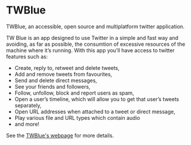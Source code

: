 TWBlue
======

TWBlue, an accessible, open source and multiplatform twitter application. 

TW Blue is an app designed to use Twitter in a simple and fast way and avoiding, as far as possible, the consumtion of excessive resources of the machine where it’s running. With this app you’ll have access to twitter features such as:

* Create, reply to, retweet and delete tweets,
* Add and remove tweets from favourites,
* Send and delete direct messages,
* See your friends and followers,
* Follow, unfollow, block and report users as spam,
* Open a user’s timeline, which will allow you to get that user’s tweets separately,
* Open URL addresses when attached to a tweet or direct message,
* Play various file and URL types which contain audio
* and more!

See the [TWBlue's webpage](http://twblue.com.mx) for more details.